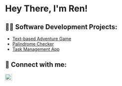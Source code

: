 <h1>Hey There, I'm Ren!

<h2>👨‍💻 Software Development Projects:</h2>

  - [Text-based Adventure Game](https://github.com/AbsoluteRivers/TextBasedAdventureGame)
  - [Palindrome Checker](https://github.com/AbsoluteRivers/PalindromeChecker)
  - [Task Management App](https://github.com/AbsoluteRivers/TaskManagement)



<h2> 🤳 Connect with me:</h2>



[<img align="left" alt="RenNarciso | LinkedIn" width="22px" src="https://cdn.jsdelivr.net/npm/simple-icons@v3/icons/linkedin.svg" />][linkedin]





[linkedin]: https://linkedin.com/in/renmar-narciso-0b8182304


